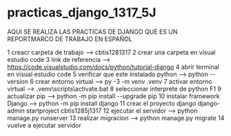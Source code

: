 # practicas_django_1317_5J
AQUI SE REALIZA LAS PRACTICAS DE DJANGO QUE ES UN REPORTMARCO DE TRABAJO EN ESPAÑOL

1 creacr carpeta de trabajo --> cbtis1281317
2 crear una carpeta en visual estudio code
3 link de referencia --> https://code.visualstudio.com/docs/python/tutorial-django
4 abrir terminal en visual estudio code
5 verificar que este instalado python --> python --version
6 crear entorno virtual --> py -3 -m venv .venv
7 activar entorno virtual --> .venv\scripts\activate.bat
8 seleccionar interprete de python F1
9 actualizar pip --> python -m pip install --upgrade pip
10 instalar framework Django --> python -m pip install django
11 crear el proyecto django django-admin startproject cbtis1285j1317
12 ejecutar el servidor -->   python manage.py runserver
13 realizar migracion --> python manage.py migrate
14 vuelve a ejecutar servidor
